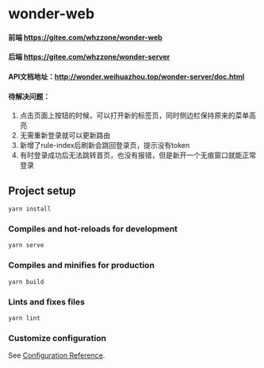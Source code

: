 # wonder-web

#### 前端 https://gitee.com/whzzone/wonder-web

#### 后端 https://gitee.com/whzzone/wonder-server

#### API文档地址：http://wonder.weihuazhou.top/wonder-server/doc.html

#### 待解决问题：
1. 点击页面上按钮的时候，可以打开新的标签页，同时侧边栏保持原来的菜单高亮
2. 无需重新登录就可以更新路由
3. 新增了rule-index后刷新会跳回登录页，提示没有token
4. 有时登录成功后无法跳转首页，也没有报错，但是新开一个无痕窗口就能正常登录

## Project setup
```
yarn install
```

### Compiles and hot-reloads for development
```
yarn serve
```

### Compiles and minifies for production
```
yarn build
```

### Lints and fixes files
```
yarn lint
```

### Customize configuration
See [Configuration Reference](https://cli.vuejs.org/config/).
